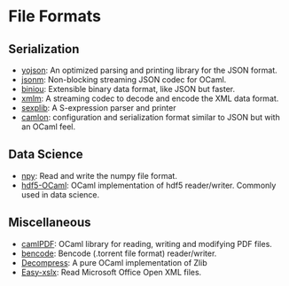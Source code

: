 # File Formats

## Serialization
* [yojson](https://github.com/mjambon/yojson): An optimized parsing and printing library for the JSON format.
* [jsonm](http://erratique.ch/software/jsonm): Non-blocking streaming JSON codec for OCaml.
* [biniou](https://github.com/mjambon/biniou): Extensible binary data format, like JSON but faster.
* [xmlm](http://erratique.ch/software/xmlm): A streaming codec to decode and encode the XML data format.
* [sexplib](https://github.com/janestreet/sexplib): A S-expression parser and printer
* [camlon](https://bitbucket.org/camlspotter/camlon): configuration and serialization format similar to JSON but with an OCaml feel.

## Data Science

* [npy](https://github.com/LaurentMazare/npy-ocaml): Read and write the numpy file format.
* [hdf5-OCaml](https://github.com/vbrankov/hdf5-ocaml): OCaml implementation of hdf5 reader/writer. Commonly used in data science.

## Miscellaneous

* [camlPDF](https://github.com/johnwhitington/camlpdf): OCaml library for reading, writing and modifying PDF files.
* [bencode](https://github.com/rgrinberg/bencode): Bencode (.torrent file format) reader/writer.
* [Decompress](https://github.com/oklm-wsh/Decompress): A pure OCaml implementation of Zlib
* [Easy-xslx](https://github.com/brendanlong/ocaml-ooxml): Read Microsoft Office Open XML files.


